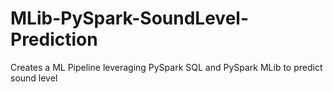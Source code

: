 # MLib-PySpark-SoundLevel-Prediction
Creates a ML Pipeline leveraging PySpark SQL and PySpark MLib to predict sound level 
